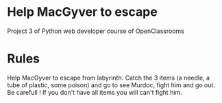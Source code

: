 # Help MacGyver to escape
Project 3 of Python web developer course of OpenClassrooms

# Rules
Help MacGyver to escape from labyrinth.
Catch the 3 items (a needle, a tube of plastic, some poison) and go to see Murdoc, fight him and go out.
Be carefull ! If you don't have all items you will can't fight him.
